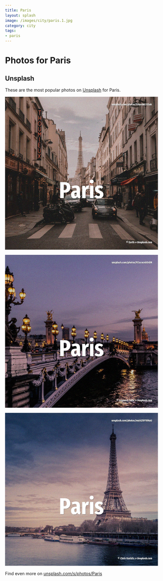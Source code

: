 ```yaml
---
title: Paris
layout: splash
image: /images/city/paris.1.jpg
category: city
tags:
- paris
---
```

# Photos for Paris

## Unsplash

These are the most popular photos on [Unsplash](https://unsplash.com) for Paris.

![Paris](/images/city/paris.1.jpg)

![Paris](/images/city/paris.2.jpg)

![Paris](/images/city/paris.3.jpg)

Find even more on [unsplash.com/s/photos/Paris](https://unsplash.com/s/photos/Paris)